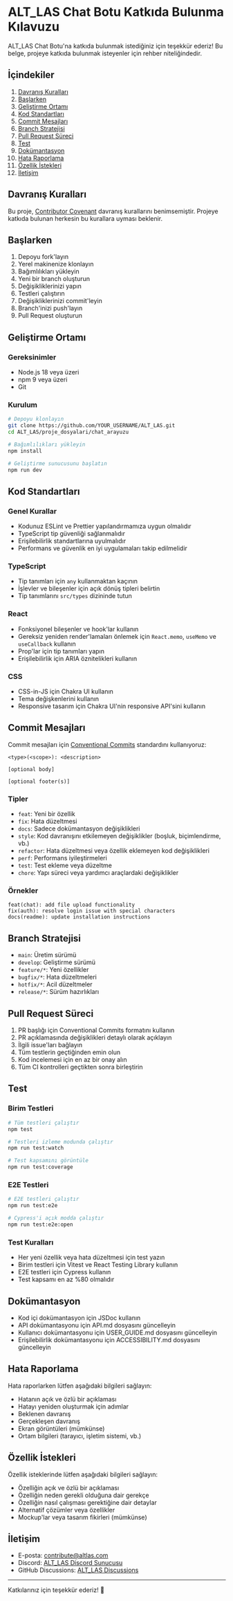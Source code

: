 # ALT_LAS Chat Botu Katkıda Bulunma Kılavuzu

ALT_LAS Chat Botu'na katkıda bulunmak istediğiniz için teşekkür ederiz! Bu belge, projeye katkıda bulunmak isteyenler için rehber niteliğindedir.

## İçindekiler

1. [Davranış Kuralları](#davranış-kuralları)
2. [Başlarken](#başlarken)
3. [Geliştirme Ortamı](#geliştirme-ortamı)
4. [Kod Standartları](#kod-standartları)
5. [Commit Mesajları](#commit-mesajları)
6. [Branch Stratejisi](#branch-stratejisi)
7. [Pull Request Süreci](#pull-request-süreci)
8. [Test](#test)
9. [Dokümantasyon](#dokümantasyon)
10. [Hata Raporlama](#hata-raporlama)
11. [Özellik İstekleri](#özellik-istekleri)
12. [İletişim](#iletişim)

## Davranış Kuralları

Bu proje, [Contributor Covenant](https://www.contributor-covenant.org/version/2/0/code_of_conduct/) davranış kurallarını benimsemiştir. Projeye katkıda bulunan herkesin bu kurallara uyması beklenir.

## Başlarken

1. Depoyu fork'layın
2. Yerel makinenize klonlayın
3. Bağımlılıkları yükleyin
4. Yeni bir branch oluşturun
5. Değişikliklerinizi yapın
6. Testleri çalıştırın
7. Değişikliklerinizi commit'leyin
8. Branch'inizi push'layın
9. Pull Request oluşturun

## Geliştirme Ortamı

### Gereksinimler

- Node.js 18 veya üzeri
- npm 9 veya üzeri
- Git

### Kurulum

```bash
# Depoyu klonlayın
git clone https://github.com/YOUR_USERNAME/ALT_LAS.git
cd ALT_LAS/proje_dosyalari/chat_arayuzu

# Bağımlılıkları yükleyin
npm install

# Geliştirme sunucusunu başlatın
npm run dev
```

## Kod Standartları

### Genel Kurallar

- Kodunuz ESLint ve Prettier yapılandırmamıza uygun olmalıdır
- TypeScript tip güvenliği sağlanmalıdır
- Erişilebilirlik standartlarına uyulmalıdır
- Performans ve güvenlik en iyi uygulamaları takip edilmelidir

### TypeScript

- Tip tanımları için `any` kullanmaktan kaçının
- İşlevler ve bileşenler için açık dönüş tipleri belirtin
- Tip tanımlarını `src/types` dizininde tutun

### React

- Fonksiyonel bileşenler ve hook'lar kullanın
- Gereksiz yeniden render'lamaları önlemek için `React.memo`, `useMemo` ve `useCallback` kullanın
- Prop'lar için tip tanımları yapın
- Erişilebilirlik için ARIA öznitelikleri kullanın

### CSS

- CSS-in-JS için Chakra UI kullanın
- Tema değişkenlerini kullanın
- Responsive tasarım için Chakra UI'nin responsive API'sini kullanın

## Commit Mesajları

Commit mesajları için [Conventional Commits](https://www.conventionalcommits.org/) standardını kullanıyoruz:

```
<type>(<scope>): <description>

[optional body]

[optional footer(s)]
```

### Tipler

- `feat`: Yeni bir özellik
- `fix`: Hata düzeltmesi
- `docs`: Sadece dokümantasyon değişiklikleri
- `style`: Kod davranışını etkilemeyen değişiklikler (boşluk, biçimlendirme, vb.)
- `refactor`: Hata düzeltmesi veya özellik eklemeyen kod değişiklikleri
- `perf`: Performans iyileştirmeleri
- `test`: Test ekleme veya düzeltme
- `chore`: Yapı süreci veya yardımcı araçlardaki değişiklikler

### Örnekler

```
feat(chat): add file upload functionality
fix(auth): resolve login issue with special characters
docs(readme): update installation instructions
```

## Branch Stratejisi

- `main`: Üretim sürümü
- `develop`: Geliştirme sürümü
- `feature/*`: Yeni özellikler
- `bugfix/*`: Hata düzeltmeleri
- `hotfix/*`: Acil düzeltmeler
- `release/*`: Sürüm hazırlıkları

## Pull Request Süreci

1. PR başlığı için Conventional Commits formatını kullanın
2. PR açıklamasında değişiklikleri detaylı olarak açıklayın
3. İlgili issue'ları bağlayın
4. Tüm testlerin geçtiğinden emin olun
5. Kod incelemesi için en az bir onay alın
6. Tüm CI kontrolleri geçtikten sonra birleştirin

## Test

### Birim Testleri

```bash
# Tüm testleri çalıştır
npm test

# Testleri izleme modunda çalıştır
npm run test:watch

# Test kapsamını görüntüle
npm run test:coverage
```

### E2E Testleri

```bash
# E2E testleri çalıştır
npm run test:e2e

# Cypress'i açık modda çalıştır
npm run test:e2e:open
```

### Test Kuralları

- Her yeni özellik veya hata düzeltmesi için test yazın
- Birim testleri için Vitest ve React Testing Library kullanın
- E2E testleri için Cypress kullanın
- Test kapsamı en az %80 olmalıdır

## Dokümantasyon

- Kod içi dokümantasyon için JSDoc kullanın
- API dokümantasyonu için API.md dosyasını güncelleyin
- Kullanıcı dokümantasyonu için USER_GUIDE.md dosyasını güncelleyin
- Erişilebilirlik dokümantasyonu için ACCESSIBILITY.md dosyasını güncelleyin

## Hata Raporlama

Hata raporlarken lütfen aşağıdaki bilgileri sağlayın:

- Hatanın açık ve özlü bir açıklaması
- Hatayı yeniden oluşturmak için adımlar
- Beklenen davranış
- Gerçekleşen davranış
- Ekran görüntüleri (mümkünse)
- Ortam bilgileri (tarayıcı, işletim sistemi, vb.)

## Özellik İstekleri

Özellik isteklerinde lütfen aşağıdaki bilgileri sağlayın:

- Özelliğin açık ve özlü bir açıklaması
- Özelliğin neden gerekli olduğuna dair gerekçe
- Özelliğin nasıl çalışması gerektiğine dair detaylar
- Alternatif çözümler veya özellikler
- Mockup'lar veya tasarım fikirleri (mümkünse)

## İletişim

- E-posta: contribute@altlas.com
- Discord: [ALT_LAS Discord Sunucusu](https://discord.gg/altlas)
- GitHub Discussions: [ALT_LAS Discussions](https://github.com/krozenking/ALT_LAS/discussions)

---

Katkılarınız için teşekkür ederiz! 🎉
